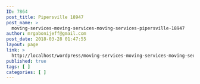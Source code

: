 ```yaml
---
ID: 7864
post_title: Pipersville 18947
post_name: >
  moving-services-moving-services-moving-services-pipersville-18947
author: mrgabonijeff@gmail.com
post_date: 2018-03-28 01:47:55
layout: page
link: >
  http://localhost/wordpress/moving-services-moving-services-moving-services-pipersville-18947/
published: true
tags: [ ]
categories: [ ]
---
```

